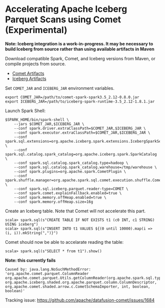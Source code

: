 <!---
  Licensed to the Apache Software Foundation (ASF) under one
  or more contributor license agreements.  See the NOTICE file
  distributed with this work for additional information
  regarding copyright ownership.  The ASF licenses this file
  to you under the Apache License, Version 2.0 (the
  "License"); you may not use this file except in compliance
  with the License.  You may obtain a copy of the License at

    http://www.apache.org/licenses/LICENSE-2.0

  Unless required by applicable law or agreed to in writing,
  software distributed under the License is distributed on an
  "AS IS" BASIS, WITHOUT WARRANTIES OR CONDITIONS OF ANY
  KIND, either express or implied.  See the License for the
  specific language governing permissions and limitations
  under the License.
-->

# Accelerating Apache Iceberg Parquet Scans using Comet (Experimental)

**Note: Iceberg integration is a work-in-progress. It may be necessary to build Iceberg from
source rather than using available artifacts in Maven**

Download compatible Spark, Comet, and Iceberg versions from Maven, or compile projects from source.

- [Comet Artifacts](https://central.sonatype.com/artifact/org.apache.datafusion/comet-spark-spark3.5_2.12)
- [Iceberg Artifacts](https://central.sonatype.com/artifact/org.apache.iceberg/iceberg-spark-runtime-3.5_2.12/overview)

Set `COMET_JAR` and `ICEBERG_JAR` environment variables.

```shell
export COMET_JAR=/path/to/comet-spark-spark3.5_2.12-0.8.0.jar
export ICEBERG_JAR=/path/to/iceberg-spark-runtime-3.5_2.12-1.8.1.jar
```

Launch Spark Shell:

```shell
$SPARK_HOME/bin/spark-shell \
    --jars $COMET_JAR,$ICEBERG_JAR \
    --conf spark.driver.extraClassPath=$COMET_JAR,$ICEBERG_JAR \
    --conf spark.executor.extraClassPath=$COMET_JAR,$ICEBERG_JAR \
    --conf spark.sql.extensions=org.apache.iceberg.spark.extensions.IcebergSparkSessionExtensions \
    --conf spark.sql.catalog.spark_catalog=org.apache.iceberg.spark.SparkCatalog \
    --conf spark.sql.catalog.spark_catalog.type=hadoop \
    --conf spark.sql.catalog.spark_catalog.warehouse=/tmp/warehouse \
    --conf spark.plugins=org.apache.spark.CometPlugin \
    --conf spark.shuffle.manager=org.apache.spark.sql.comet.execution.shuffle.CometShuffleManager \
    --conf spark.sql.iceberg.parquet.reader-type=COMET \
    --conf spark.comet.explainFallback.enabled=true \
    --conf spark.memory.offHeap.enabled=true \
    --conf spark.memory.offHeap.size=16g
```

Create an Iceberg table. Note that Comet will not accelerate this part.

```shell
scala> spark.sql(s"CREATE TABLE IF NOT EXISTS t1 (c0 INT, c1 STRING) USING iceberg")
scala> spark.sql(s"INSERT INTO t1 VALUES ${(0 until 10000).map(i => (i, i)).mkString(",")}")
```

Comet should now be able to accelarate reading the table:

```shell
scala> spark.sql(s"SELECT * from t1").show()
```

**Note: this currently fails**

```
Caused by: java.lang.NoSuchMethodError: 'org.apache.comet.parquet.ColumnReader org.apache.comet.parquet.Utils.getColumnReader(org.apache.spark.sql.types.DataType, org.apache.iceberg.shaded.org.apache.parquet.column.ColumnDescriptor, org.apache.comet.shaded.arrow.c.CometSchemaImporter, int, boolean, boolean)'
```

Tracking issue: https://github.com/apache/datafusion-comet/issues/1684
